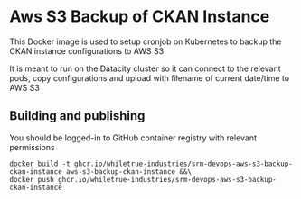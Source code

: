 # Aws S3 Backup of CKAN Instance

This Docker image is used to setup cronjob on Kubernetes to backup the CKAN instance configurations to AWS S3

It is meant to run on the Datacity cluster so it can connect to the relevant pods, copy configurations
and upload with filename of current date/time to AWS S3

## Building and publishing

You should be logged-in to GitHub container registry with relevant permissions

```
docker build -t ghcr.io/whiletrue-industries/srm-devops-aws-s3-backup-ckan-instance aws-s3-backup-ckan-instance &&\
docker push ghcr.io/whiletrue-industries/srm-devops-aws-s3-backup-ckan-instance
```